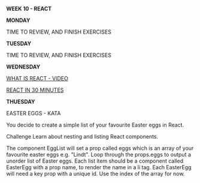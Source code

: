 **WEEK 10 - REACT**

**MONDAY**

TIME TO REVIEW, AND FINISH EXERCISES

**TUESDAY**

TIME TO REVIEW, AND FINISH EXERCISES

**WEDNESDAY**

[WHAT IS REACT - VIDEO](https://www.youtube.com/watch?v=N3AkSS5hXMA)

[REACT IN 30 MINUTES](https://www.youtube.com/watch?v=hQAHSlTtcmY)

**THUESDAY**

EASTER EGGS - KATA

You decide to create a simple list of your favourite Easter eggs in React.

Challenge
Learn about nesting and listing React components.

The component EggList will set a prop called eggs which is an array of your favourite easter eggs e.g. "Lindt".
Loop through the props.eggs to output a unorder list of Easter eggs.
Each list item should be a component called EasterEgg with a prop name, to render the name in a li tag.
Each EasterEgg will need a key prop with a unique id. Use the index of the array for now.
